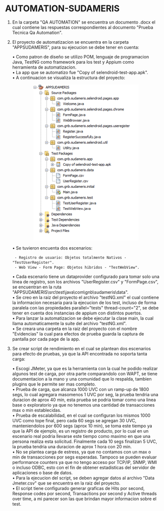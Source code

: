 # AUTOMATION-SUDAMERIS

1. En la carpeta "QA AUTOMATION" se encuentra un documento .docx el cual contiene las respuestas correspondientes al documento "Prueba Tecnica Qa Automation".
2. El proyecto de automatizacion se encuentra en la carpeta "APPSUDAMERIS", para su ejecucion se debe tener en cuenta:

	•	Como patron de diseño se utilizo POM, lenguaje de programacion Java, TestNG como framework para los test y Appium como herramienta de automatizacion.  
	•	La app que se automatizo fue  "Copy of selendroid-test-app.apk".  
	•	A continuacion se visualiza la estructura del proyecto:
	<p align="center">
		<img width="343" height="508" src="https://github.com/Jhoan0714/AUTOMATION-SUDAMERIS/blob/master/APPSUDAMERIS/EstructuraProyecto.PNG">
	</p>
	•	Se tuvieron encuenta dos escenarios:
	
		- Registro de usuario: Objetos totalmente Nativos - "TestUserRegister".  
		- Web View - Form Page: Objetos hibridos - "TestWebView".  
		
	•	Cada escenario tiene un dataprovider configurado para tomar solo una linea de registro, son los archivos "UserRegister.csv" y "FormPage.csv", se encuentran en la ruta "APPSUDAMERIS\src\test\java\com\gnb\sudameris\data".  
	•	Se creo en la raiz del proyecto el archivo "testNG.xml" el cual contiene la informacion necesaria para la ejecucion de los test, incluso de forma paralela con las propiedades parallel="tests" thread-count="2", se debe tener en cuenta dos instancias de appium con distintos puertos.  
	•	Para lanzar la automatizacion se debe ejecutar la clase main, la cual llama automaticamente la suite del archivo "testNG.xml".  
	•	Se creara una carpeta en la raiz del proyecto con el nombre "Evidencias" la cual para efectos de prueba guarda la captura de pantalla por cada page de la app.  
	
3. Se crear script de rendimiento en el cual se plantean dos escenarios para efecto de pruebas, ya que la API encontrada no soporta tanta carga:

	•	Escogi JMeter, ya que es la herramienta con la cual he podido realizar algunos test de carga, por otra parte comparandolo con WAPT, se tiene documentacion a la mano y una comunidad que lo respalda, tambien plugins que le permite ser mas completo.  
	•	Prueba de carga, que alcanza 1000 UVC con un ramp-up de 1800 segs, lo cual agregara masomenos 1 UVC por seg, la prueba tendria una duracion de aprox 40 min, esta prueba se podria tomar como una linea base o exploratorio ya que no tenemos una cantidad de transacciones max o min establecidas.  
	•	Prueba de escalabilidad, en el cual se configuran los mismos 1000 UVC como tope final, pero cada 60 segs se agregan 30 UVC, manteniendolos por 600 segs (aprox 10 min), se toma este tiempo ya que la API de ejemplo, es un registro de producto, por lo cual en un escenario real podria llevarse este tiempo como maximo en que una persona realiza esta solicitud. Finalmente cada 10 segs finalizan 5 UVC, la prueba tendria una duracion de aprox 1 hora con 20 min.  
	•	No se plantea carga de estress, ya que no contamos con un max o min de transacciones por segs esperadas. Tampoco se pueden evaluar performance counters ya que no tengo acceso por TCP/IP, SNMP, WMI o incluso ODBC, esto con el fin de obtener estadisticas del servidor de aplicaciones o base de datos.  
	•	Para la ejecucion del script, se deben agregar datos al archivo "Data Jmeter.csv" que se encuentra en la raiz del proyecto.  
	•	El script tiene configurado generar graficas de Hits por second, Response codes por second, Transactions por second y Active threads over time, a mi parecer son las que brindan mayor informacion sobre el test.
